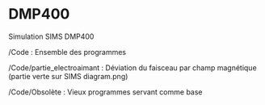 # DMP400
Simulation SIMS DMP400


/Code : Ensemble des programmes

/Code/partie_electroaimant : Déviation du faisceau par champ magnétique (partie verte sur SIMS diagram.png)

/Code/Obsolète : Vieux programmes servant comme base